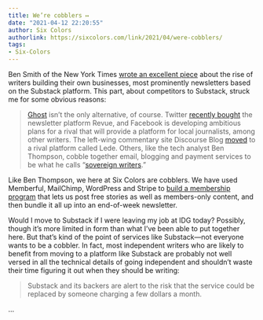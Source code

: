 ```yaml
---
title: We’re cobblers ↦
date: "2021-04-12 22:20:55"
author: Six Colors
authorlink: https://sixcolors.com/link/2021/04/were-cobblers/
tags:
- Six-Colors
---
```

<p>Ben Smith of the New York Times <a href="https://www.nytimes.com/2021/04/11/business/media/substack-newsletter-competition.html?searchResultPosition=1">wrote an excellent piece</a> about the rise of writers building their own businesses, most prominently newsletters based on the Substack platform. This part, about competitors to Substack, struck me for some obvious reasons:</p>
<blockquote><p>
  <a href="https://ghost.org/newsletter-authors/">Ghost</a> isn’t the only alternative, of course. Twitter <a href="https://www.nytimes.com/2021/01/26/technology/twitter-revue-newsletter.html">recently bought</a> the newsletter platform Revue, and Facebook is developing ambitious plans for a rival that will provide a platform for local journalists, among other writers. The left-wing commentary site Discourse Blog <a href="https://www.nytimes.com/2020/09/23/business/media/substack-newsletters-journalists.html">moved</a> to a rival platform called Lede. Others, like the tech analyst Ben Thompson, cobble together email, blogging and payment services to be what he calls “<a href="https://stratechery.com/2021/sovereign-writers-and-substack/">sovereign writers</a>.”
</p></blockquote>
<p>Like Ben Thompson, we here at Six Colors are cobblers. We have used Memberful, MailChimp, WordPress and Stripe to <a href="https://sixcolors.com/subscribe/">build a membership program</a> that lets us post free stories as well as members-only content, and then bundle it all up into an end-of-week newsletter.</p>
<p>Would I move to Substack if I were leaving my job at IDG today? Possibly, though it’s more limited in form than what I’ve been able to put together here. But that’s kind of the point of services like Substack—not everyone wants to be a cobbler. In fact, most independent writers who are likely to benefit from moving to a platform like Substack are probably not well versed in all the technical details of going independent and shouldn’t waste their time figuring it out when they should be writing:</p>
<blockquote><p>
  Substack and its backers are alert to the risk that the service could be replaced by someone charging a few dollars a month.</p></blockquote>&#8230;